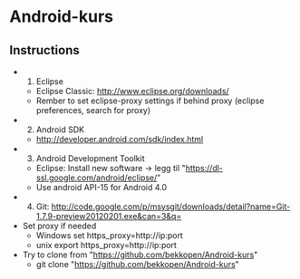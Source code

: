 Android-kurs
=========================

Instructions
----
* 1. Eclipse
	- Eclipse Classic: http://www.eclipse.org/downloads/
 	- Rember to set eclipse-proxy settings if behind proxy (eclipse preferences, search for proxy)
* 2. Android SDK
	- http://developer.android.com/sdk/index.html
* 3. Android Development Toolkit
	- Eclipse: Install new software -> legg til "https://dl-ssl.google.com/android/eclipse/"
	- Use android API-15 for Android 4.0
* 4. Git:  http://code.google.com/p/msysgit/downloads/detail?name=Git-1.7.9-preview20120201.exe&can=3&q=
 * Set proxy if needed 
  	- Windows set https_proxy=http://ip:port
  	- unix export https_proxy=http://ip:port
 * Try to clone from "https://github.com/bekkopen/Android-kurs"
 	- git clone "https://github.com/bekkopen/Android-kurs"

